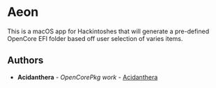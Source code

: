 # Aeon

This is a macOS app for Hackintoshes that will generate a pre-defined OpenCore EFI folder based off user selection of varies items.

## Authors

* **Acidanthera** - *OpenCorePkg work* - [Acidanthera](https://github.com/acidanthera)
